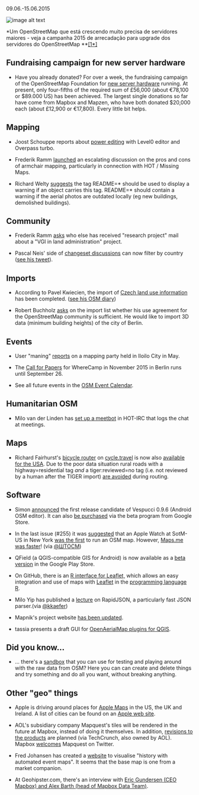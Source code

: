 09.06.-15.06.2015

![image alt text](http://blog.openstreetmap.de/wp-uploads//2015/06/donate-for-new-hardware-2015-640.png)

*Um OpenStreetMap que está crescendo muito precisa de servidores maiores - veja a campanha 2015 de arrecadação para upgrade dos servidores do OpenStreetMap **[[1*]](http://www.weeklyosm.eu/wp-admin/post.php?post=4205&action=edit#256-spenden)

## Fundraising campaign for new server hardware

* Have you already donated? For over a week, the fundraising campaign of the OpenStreetMap Foundation for [new server hardware](http://donate.openstreetmap.org/server2015/) running. At present, only four-fifths of the required sum of £56,000 (about €78,100 or $89.000 US) has been achieved. The largest single donations so far have come from Mapbox and Mapzen, who have both donated $20,000 each (about £12,900 or €17,800). Every little bit helps.

## Mapping

* Joost Schouppe reports about [power editing](http://www.openstreetmap.org/user/joost%20schouppe/diary/35194) with Level0 editor and Overpass turbo.

* Frederik Ramm [launched](https://lists.openstreetmap.org/pipermail/talk/2015-June/073264.html) an escalating discussion on the pros and cons of armchair mapping, particularly in connection with HOT / Missing Maps.

* Richard Welty [suggests](https://lists.openstreetmap.org/pipermail/talk/2015-June/073253.html) the tag README=* should be used to display a warning if an object carries this tag. README=* should contain a warning if the aerial photos are outdated locally (eg new buildings, demolished buildings).

## Community

* Frederik Ramm [asks](https://lists.openstreetmap.org/pipermail/talk/2015-June/073251.html) who else has received "research project" mail about a "VGI in land administration" project.

* Pascal Neis' side of [changeset discussions](http://resultmaps.neis-one.org/osm-discussions#2/33.0/-33.8) can now filter by country ([see his tweet](https://twitter.com/pascal_n/status/610182326824341504)).

## Imports

* According to Pavel Kwiecien, the import of [Czech land use information](https://lists.openstreetmap.org/pipermail/talk-cz/2015-June/011971.html) has been completed. ([see his OSM diary](https://www.openstreetmap.org/user/xkomczax/diary/35230))

* Robert Buchholz [asks](https://lists.openstreetmap.org/pipermail/imports/2015-June/003944.html) on the import list whether his use agreement for the OpenStreetMap community is sufficient. He would like to import 3D data (minimum building heights) of the city of Berlin.

## Events

* User "maning" [reports](https://www.openstreetmap.org/user/maning/diary/35196) on a mapping party held in Iloilo City in May.

* The [Call for Papers](http://wherecamp.de/cfp) for WhereCamp in November 2015 in Berlin runs until September 26.

* See all future events in the [OSM Event Calendar](https://wiki.openstreetmap.org/wiki/Current_events).

## Humanitarian OSM

* Milo van der Linden has [set up a meetbot](https://lists.openstreetmap.org/pipermail/hot/2015-June/009486.html) in HOT-IRC that logs the chat at meetings.

## Maps

* Richard Fairhurst's [bicycle router](http://cycle.travel/map) on [cycle.travel](http://cycle.travel/) is now also [available for the USA](https://lists.openstreetmap.org/pipermail/talk-us/2015-June/014991.html). Due to the poor data situation rural roads with a highway=residential tag *and* a tiger:reviewed=no tag (i.e. not reviewed by a human after the TIGER import) [are avoided](http://cycle.travel/map/journey/13139) during routing.

## Software

* Simon [announced](http://www.openstreetmap.org/user/SimonPoole/diary/35190) the first release candidate of Vespucci 0.9.6 (Android OSM editor). It can also [be purchased](http://www.openstreetmap.org/user/SimonPoole/diary/35210) via the beta program from Google Store.

* In the last issue (#255) it was [suggested](http://www.weeklyosm.eu/archives/4134) that an Apple Watch at SotM-US in New York [was the first](https://twitter.com/OSM_Tech/status/607936023075680256) to run an OSM map.  However, [Maps.me was faster](http://blog.maps.me/2015/05/mapsme-version-for-apple-watch-how-to.html)!  (via [@ШТОСМ](https://twitter.com/shtosm/status/608906204803440640))

* QField (a QGIS-compatible GIS for Android) is now available as a [beta version](http://www.opengis.ch/2015/06/15/qfield-in-the-wild/) in the Google Play Store.

* On GitHub, there is an [R interface for Leaflet,](http://rstudio.github.io/leaflet/) which allows an easy integration and use of maps with [Leaflet](http://leafletjs.com/) in the [programming language R](https://en.wikipedia.org/wiki/R_(programming_language)).

* Milo Yip has published a [lecture](http://de.slideshare.net/miloyip/how-to-write-the-fastest-json-parser-writer-in-the-world-20150328) on RapidJSON, a particularly fast JSON parser.(via [@kkaefer](https://twitter.com/kkaefer/status/610106126206636033))

* Mapnik's project website [has been updated](http://mapnik.org/).

* tassia presents a draft GUI for [OpenAerialMap plugins for QGIS](https://www.openstreetmap.org/user/tassia/diary/35201).

## Did you know…

* ... there's a [sandbox](http://wiki.openstreetmap.org/wiki/DE:Sandbox_for_editing) that you can use for testing and playing around with the raw data from OSM? Here you can can create and delete things and try something and do all you want, without breaking anything.

## Other "geo" things

* Apple is driving around places for [Apple Maps](http://www.macrumors.com/2015/06/17/apple-maps-vehicles-england-new-orleans/) in the US, the UK and Ireland. A list of cities can be found on an [Apple web site](http://maps.apple.com/vehicles/).

* AOL's subsidiary company Mapquest's tiles will be rendered in the future at Mapbox, instead of doing it themselves. In addition, [revisions to the products](http://techcrunch.com/2015/06/09/mapquest-confirms-mapbox-partnership/) are planned (via TechCrunch, also owned by AOL). Mapbox [welcomes](https://twitter.com/Mapbox/status/608290015924383744) Mapquest on Twitter.

* Fred Johansen has created a [website](http://blog.wikimedia.de/2015/05/30/visualizing-history-with-automated-event-maps/) to visualise "history with automated event maps". It seems that the base map is one from a market companion.

* At Geohipster.com, there's an interview with [Eric Gundersen (CEO Mapbox) and Alex Barth (head of Mapbox Data Team)](http://geohipster.com/2015/06/15/eric-gundersen-alex-barth-working-in-the-open-lets-us-meet-really-cool-people/).
